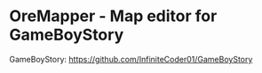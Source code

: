 # OreMapper - Map editor for GameBoyStory
GameBoyStory: https://github.com/InfiniteCoder01/GameBoyStory
